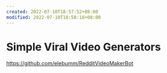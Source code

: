 ```yaml
---
created: 2022-07-10T18:57:52+08:00
modified: 2022-07-10T18:58:18+08:00
---
```


# Simple Viral Video Generators

https://github.com/elebumm/RedditVideoMakerBot
